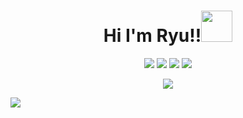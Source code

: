 <h1 align="center">Hi I'm Ryu!!<img src="https://media.giphy.com/media/mGcNjsfWAjY5AEZNw6/giphy.gif" width="50"></h1>
<p align="center">
   <a href="https://discord.com/users/950078775700389921" target"blank_"><img src="https://img.shields.io/badge/discord%20-111111.svg?&style=for-the-badge&logo=discord&logoColor=white"></a>
   <a href="https://open.spotify.com/user/bukmn3umk3jgz8ootccmf3ezu?si=88faa6041ada4b91" target"blank_"><img src="https://img.shields.io/badge/Spotify%20-111111.svg?&style=for-the-badge&logo=spotify&logoColor=white"></a>
   <a href="https://instagram.com/tahsinshu" target"blank_"><img src="https://img.shields.io/badge/INSTAGRAM%20-111111.svg?&style=for-the-badge&logo=instagram&logoColor=white"></a>
   <a href="https://github.com/ryuahan" target"blank_"><img src="https://img.shields.io/badge/GitHub%20-111111.svg?&style=for-the-badge&logo=github&logoColor=white"></a>
</p>

<p align="center"><img src="https://64.media.tumblr.com/5c2437c6c698a2e31f75cdeebe2eae7f/fd067444458fc204-83/s540x810/abc73313852303421da9f5e435732fbeacdec5b9.gifv"></p>

![](https://komarev.com/ghpvc/?username=ryuahan)
